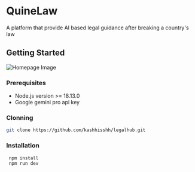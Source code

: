 # QuineLaw

A platform that provide AI based legal guidance after breaking a country's law 



## Getting Started 
![Homepage Image](src/assets/legalhub.png")

### Prerequisites

- Node.js version >= 18.13.0
- Google gemini pro api key


### Clonning

```bash
git clone https://github.com/kashhisshh/legalhub.git
```

### Installation

```bash 
 npm install
 npm run dev
 ```




